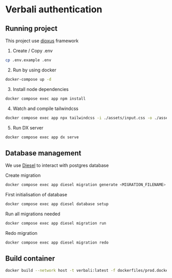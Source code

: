 # Verbali authentication

## Running project
This project use [dioxus](https://dioxuslabs.com) framework

1. Create / Copy .env
```bash
cp .env.example .env
```

2. Run by using docker
```bash
docker-compose up -d
```

3. Install node dependencies
```bash
docker compose exec app npm install
```

4. Watch and compile tailwindcss
```bash
docker compose exec app npx tailwindcss -i ./assets/input.css -o ./assets/style.css --watch
```

5. Run DX server
```bash
docker compose exec app dx serve
```

## Database management
We use [Diesel](https://diesel.rs) to interact with postgres database


Create migration
```bash
docker compose exec app diesel migration generate <MIGRATION_FILENAME>
```

First initialisation of database
```bash
docker compose exec app diesel database setup
```

Run all migrations needed
```bash
docker compose exec app diesel migration run
```

Redo migration
```bash
docker compose exec app diesel migration redo
```


## Build container
```bash
docker build --network host -t verbali:latest -f dockerfiles/prod.dockerfile .
```
